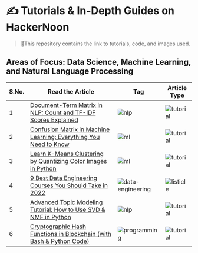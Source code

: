 # ✍ Tutorials \& In-Depth Guides on HackerNoon

> 📁This repository contains the link to tutorials, code, and images used.

## Areas of Focus: Data Science, Machine Learning, and Natural Language Processing


| S.No.| Read the Article | Tag| Article Type|
|------|---------|---------|------|
|1| [Document-Term Matrix in NLP: Count and TF-IDF Scores Explained](https://hackernoon.com/document-term-matrix-in-nlp-count-and-tf-idf-scores-explained)|![nlp](https://img.shields.io/badge/%F0%9F%93%91-Natural%20Language%20Processing-ff69b4)|![tutorial](https://img.shields.io/badge/%E2%96%B6%EF%B8%8F-Tutorial%20-brightgreen)|
|2| [Confusion Matrix in Machine Learning: Everything You Need to Know](https://hackernoon.com/confusion-matrix-in-machine-learning-everything-you-need-to-know)|![ml](https://img.shields.io/badge/%F0%9F%A7%A9-Machine%20Learning-blue)|![tutorial](https://img.shields.io/badge/%E2%96%B6%EF%B8%8F-Tutorial%20-brightgreen)|
|3|[Learn K-Means Clustering by Quantizing Color Images in Python](https://hackernoon.com/learn-k-means-clustering-by-quantizing-color-images-in-python)|![ml](https://img.shields.io/badge/%F0%9F%A7%A9-Machine%20Learning-blue)|![tutorial](https://img.shields.io/badge/%E2%96%B6%EF%B8%8F-Tutorial%20-brightgreen)|
|4|[9 Best Data Engineering Courses You Should Take in 2022](https://hackernoon.com/9-best-data-engineering-courses-you-should-take-in-2022)|![data-engineering](https://img.shields.io/badge/%E2%9A%99-Data%20Engineering-yellow)|![listicle](https://img.shields.io/badge/%F0%9F%93%8B-Listicle-orange)|
|5| [Advanced Topic Modeling Tutorial: How to Use SVD & NMF in Python](https://hackernoon.com/advanced-topic-modeling-tutorial-how-to-use-svd-and-nmf-in-python-to-find-topics-in-text)|![nlp](https://img.shields.io/badge/%F0%9F%93%91-Natural%20Language%20Processing-ff69b4)|![tutorial](https://img.shields.io/badge/%E2%96%B6%EF%B8%8F-Tutorial%20-brightgreen)|
|6| [Cryptographic Hash Functions in Blockchain (with Bash & Python Code)](https://hackernoon.com/cryptographic-hash-functions-in-blockchain-with-bash-and-python-code)|![programming](https://img.shields.io/badge/%F0%9F%A7%A9-Programming-blue)|![tutorial](https://img.shields.io/badge/%E2%96%B6%EF%B8%8F-Tutorial%20-brightgreen)|
